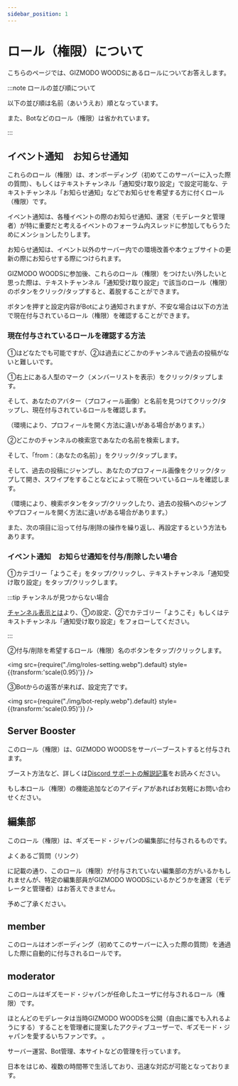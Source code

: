 ```yaml
---
sidebar_position: 1
---
```


# ロール（権限）について

こちらのページでは、GIZMODO WOODSにあるロールについてお答えします。

:::note ロールの並び順について

以下の並び順は名前（あいうえお）順となっています。

また、Botなどのロール（権限）は省かれています。

:::

## イベント通知&emsp;お知らせ通知

これらのロール（権限）は、オンボーディング（初めてこのサーバーに入った際の質問）、もしくはテキストチャンネル「通知受け取り設定」で設定可能な、テキストチャンネル「お知らせ通知」などでお知らせを希望する方に付くロール（権限）です。

イベント通知は、各種イベントの際のお知らせ通知、運営（モデレータと管理者）が特に重要だと考えるイベントのフォーラム内スレッドに参加してもらうためにメンションしたりします。

お知らせ通知は、イベント以外のサーバー内での環境改善や本ウェブサイトの更新の際にお知らせする際につけられます。

GIZMODO WOODSに参加後、これらのロール（権限）をつけたい/外したいと思った際は、テキストチャンネル「通知受け取り設定」で該当のロール（権限）のボタンをクリック/タップすると、着脱することができます。

ボタンを押すと設定内容がBotにより通知されますが、不安な場合は以下の方法で現在付与されているロール（権限）を確認することができます。

### 現在付与されているロールを確認する方法

①はどなたでも可能ですが、②は過去にどこかのチャンネルで過去の投稿がないと難しいです。

①右上にある人型のマーク（メンバーリストを表示）をクリック/タップします。

そして、あなたのアバター（プロフィール画像）と名前を見つけてクリック/タップし、現在付与されているロールを確認します。

（環境により、プロフィールを開く方法に違いがある場合があります。）

②どこかのチャンネルの検索窓であなたの名前を検索します。

そして、「from：（あなたの名前）」をクリック/タップします。

そして、過去の投稿にジャンプし、あなたのプロフィール画像をクリック/タップして開き、スワイプをすることなどによって現在ついているロールを確認します。

（環境により、検索ボタンをタップ/クリックしたり、過去の投稿へのジャンプやプロフィールを開く方法に違いがある場合があります。）

また、次の項目に沿って付与/削除の操作を繰り返し、再設定するという方法もあります。

### イベント通知&emsp;お知らせ通知を付与/削除したい場合

①カテゴリー「ようこそ」をタップ/クリックし、テキストチャンネル「通知受け取り設定」をタップ/クリックします。

:::tip チャンネルが見つからない場合

[チャンネル表示とは](docs/tutorial-channel-display/display-setting.md)より、①の設定、②でカテゴリー「ようこそ」もしくはテキストチャンネル「通知受け取り設定」をフォローしてください。

:::

②付与/削除を希望するロール（権限）名のボタンをタップ/クリックします。

<img src={require("./img/roles-setting.webp").default} style={{transform:'scale(0.95)'}} />

③Botからの返答が来れば、設定完了です。

<img src={require("./img/bot-reply.webp").default} style={{transform:'scale(0.95)'}} />

## Server Booster

このロール（権限）は、GIZMODO WOODSをサーバーブーストすると付与されます。

ブースト方法など、詳しくは[Discord サポートの解説記事](https://support.discord.com/hc/articles/360028038352-Server-Boosting-FAQ-#h_9dfb44db-c394-4339-863b-e6d1e3fb0469)をお読みください。

もし本ロール（権限）の機能追加などのアイディアがあればお気軽にお問い合わせください。

## 編集部

このロール（権限）は、ギズモード・ジャパンの編集部に付与されるものです。

よくあるご質問（リンク）

に記載の通り、このロール（権限）が付与されていない編集部の方がいるかもしれませんが、特定の編集部員がGIZMODO WOODSにいるかどうかを運営（モデレータと管理者）はお答えできません。

予めご了承ください。

## member

このロールはオンボーディング（初めてこのサーバーに入った際の質問）を通過した際に自動的に付与されるロールです。

## moderator

このロールはギズモード・ジャパンが任命したユーザに付与されるロール（権限）です。

ほとんどのモデレータは当時GIZMODO WOODSを公開（自由に誰でも入れるようにする）することを管理者に提案したアクティブユーザーで、ギズモード・ジャパンを愛するいちファンです。
。

サーバー運営、Bot管理、本サイトなどの管理を行っています。

日本をはじめ、複数の時間帯で生活しており、迅速な対応が可能となっております。
